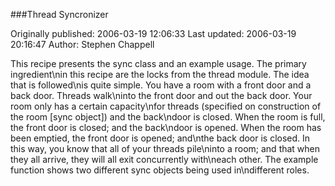 ###Thread Syncronizer

Originally published: 2006-03-19 12:06:33
Last updated: 2006-03-19 20:16:47
Author: Stephen Chappell

This recipe presents the sync class and an example usage. The primary ingredient\nin this recipe are the locks from the thread module. The idea that is followed\nis quite simple. You have a room with a front door and a back door. Threads walk\ninto the front door and out the back door. Your room only has a certain capacity\nfor threads (specified on construction of the room [sync object]) and the back\ndoor is closed. When the room is full, the front door is closed; and the back\ndoor is opened. When the room has been emptied, the front door is opened; and\nthe back door is closed. In this way, you know that all of your threads pile\ninto a room; and that when they all arrive, they will all exit concurrently with\neach other. The example function shows two different sync objects being used in\ndifferent roles.